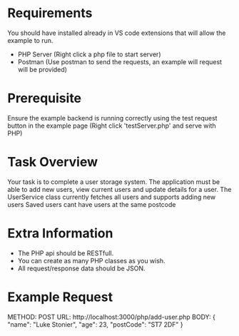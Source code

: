 # Requirements
You should have installed already in VS code extensions that will allow the example to run.
- PHP Server (Right click a php file to start server)
- Postman (Use postman to send the requests, an example will request will be provided)

# Prerequisite
Ensure the example backend is running correctly using the test request button in the example page (Right click 'testServer.php' and serve with PHP)

# Task Overview
Your task is to complete a user storage system.
The application must be able to add new users, view current users and update details for a user.
The UserService class currently fetches all users and supports adding new users
Saved users cant have users at the same postcode

# Extra Information
- The PHP api should be RESTfull.
- You can create as many PHP classes as you wish.
- All request/response data should be JSON.

# Example Request
METHOD: POST
URL: http://localhost:3000/php/add-user.php
BODY:
{
    "name": "Luke Stonier",
    "age": 23,
    "postCode": "ST7 2DF"
}
